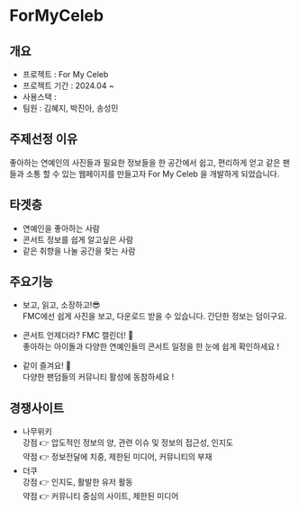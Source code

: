 # ForMyCeleb

## 개요
- 프로젝트 : For My Celeb
- 프로젝트 기간 : 2024.04 ~
- 사용스택 :
- 팀원 : 김혜지, 박진아, 송성민

## 주제선정 이유
좋아하는 연예인의 사진들과 필요한 정보들을 한 공간에서 쉽고, 편리하게 얻고 같은 팬들과 소통 할 수 있는 웹페이지를 만들고자 For My Celeb 을 개발하게 되었습니다.

## 타겟층
- 연예인을 좋아하는 사람
- 콘서트 정보를 쉽게 알고싶은 사람
- 같은 취향을 나눌 공간을 찾는 사람

## 주요기능
- 보고, 읽고, 소장하고!😎 <br>
FMC에선 쉽게 사진을 보고, 다운로드 받을 수 있습니다. 간단한 정보는 덤이구요.

- 콘서트 언제더라? FMC 캘린더! 🤩 <br>
좋아하는 아이돌과 다양한 연예인들의 콘서트 일정을 한 눈에 쉽게 확인하세요 !

- 같이 즐겨요! 🥳 <br>
다양한 팬덤들의 커뮤니티 활성에 동참하세요 !

## 경쟁사이트
- 나무위키<br>
강점 👉 압도적인 정보의 양, 관련 이슈 및 정보의 접근성, 인지도<br>
약점 👉 정보전달에 치중, 제한된 미디어, 커뮤니티의 부재<br>
- 더쿠<br>
강점 👉 인지도, 활발한 유저 활동<br>
약점 👉 커뮤니티 중심의 사이트, 제한된 미디어<br>

